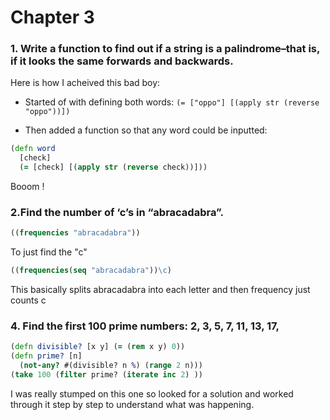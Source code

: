 # Chapter 3
### 1. Write a function to find out if a string is a palindrome–that is, if it looks the same forwards and backwards.

Here is how I acheived this bad boy:

- Started of with defining both words: ```(= ["oppo"] [(apply str (reverse "oppo"))])```

- Then added a function so that any word could be inputted: 
```Clojure 
(defn word
  [check]
  (= [check] [(apply str (reverse check))]))
  ``` 
Booom !

### 2.Find the number of ‘c’s in “abracadabra”.
```Clojure
((frequencies "abracadabra"))
```

To just find the "c"
```Clojure
((frequencies(seq "abracadabra"))\c)
```

This basically splits abracadabra into each letter and then frequency just counts c

### 4. Find the first 100 prime numbers: 2, 3, 5, 7, 11, 13, 17, 

```Clojure
(defn divisible? [x y] (= (rem x y) 0))
(defn prime? [n]
  (not-any? #(divisible? n %) (range 2 n)))
(take 100 (filter prime? (iterate inc 2) ))
```

I was really stumped on this one so looked for a solution and worked through it step by step to understand what was happening.
